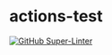 # actions-test

[![GitHub Super-Linter](https://github.com/genesisNickF/actions-test/workflows/Lint%20Code%20Base/badge.svg)](https://github.com/marketplace/actions/super-linter)
